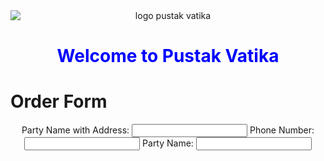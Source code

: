 <html>
  <body>
    <center><img src="https://api.freelogodesign.org/files/2b8c83ab24d74933be6820ca8077a766/thumb/logo_200x200.png?v=0" alt="logo pustak vatika" style= "display: block; margin-left: auto; margin-right: auto;"/>
    </center>
    <center><h1 style="color: blue;">Welcome to Pustak Vatika</h1>
    </center>
    <h1>Order Form</h1>
    <div >
      <center>
    <form method="post" action="http://server1">
      Party Name with Address:
      <input type="text" name="party">
      Phone Number:
      <input type="text" name="number">
      Party Name:
      <input type="text" name="party">
      </center>
      </form>
    </div>
  </body>
    </html>
